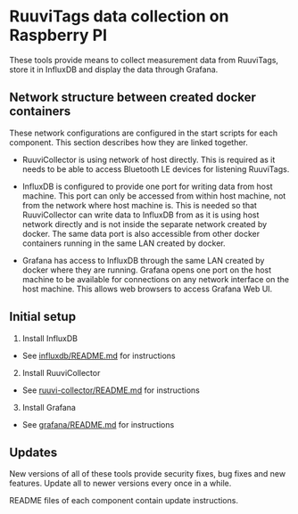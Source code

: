 # RuuviTags data collection on Raspberry PI

These tools provide means to collect measurement data from RuuviTags, store it in
InfluxDB and display the data through Grafana.


## Network structure between created docker containers

These network configurations are configured in the start scripts for each component.
This section describes how they are linked together.

- RuuviCollector is using network of host directly. This is required as it needs to
  be able to access Bluetooth LE devices for listening RuuviTags.

- InfluxDB is configured to provide one port for writing data from host machine. This
  port can only be accessed from within host machine, not from the network where host
  machine is. This is needed so that RuuviCollector can write data to InfluxDB from as
  it is using host network directly and is not inside the separate network created by
  docker. The same data port is also accessible from other docker containers running in
  the same LAN created by docker.

- Grafana has access to InfluxDB through the same LAN created by docker where they are
  running.
  Grafana opens one port on the host machine to be available for connections on any
  network interface on the host machine. This allows web browsers to access Grafana Web UI.


## Initial setup

1. Install InfluxDB
  - See [influxdb/README.md](influxdb/README.md) for instructions
2. Install RuuviCollector
  - See [ruuvi-collector/README.md](ruuvi-collector/README.md) for instructions
3. Install Grafana
  - See [grafana/README.md](grafana/README.md) for instructions


## Updates

New versions of all of these tools provide security fixes, bug fixes and new features.
Update all to newer versions every once in a while.

README files of each component contain update instructions.
